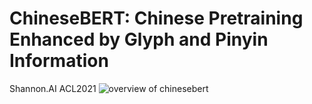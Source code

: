 # ChineseBERT: Chinese Pretraining Enhanced by Glyph and Pinyin Information
Shannon.AI    ACL2021
![overview of chinesebert](http://github.com/Owen1u/NLP_Review)